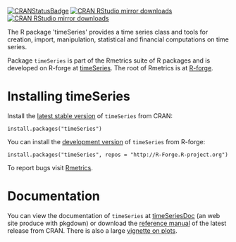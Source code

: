 <!-- badges: start -->
[![CRANStatusBadge](http://www.r-pkg.org/badges/version/timeSeries)](https://cran.r-project.org/package=timeSeries)
[![CRAN RStudio mirror downloads](https://cranlogs.r-pkg.org/badges/timeSeries)](https://www.r-pkg.org/pkg/timeSeries)
[![CRAN RStudio mirror downloads](https://cranlogs.r-pkg.org/badges/grand-total/timeSeries?color=blue)](https://r-pkg.org/pkg/timeSeries)
<!-- badges: end -->

The R package 'timeSeries' provides a time series class and tools for creation, import,
manipulation, statistical and financial computations on time series.

Package `timeSeries` is part of the Rmetrics suite of R packages and is developed on R-forge at
[timeSeries](https://r-forge.r-project.org/scm/viewvc.php/pkg/timeSeries/?root=rmetrics).
The root of Rmetrics is at [R-forge](https://r-forge.r-project.org/projects/rmetrics).


# Installing timeSeries


Install the [latest stable version](https://cran.r-project.org/package=timeSeries) of
`timeSeries` from CRAN:

    install.packages("timeSeries")


You can install the
[development version](https://r-forge.r-project.org/scm/viewvc.php/pkg/timeSeries/?root=rmetrics)
of `timeSeries` from R-forge:

    install.packages("timeSeries", repos = "http://R-Forge.R-project.org")

To report bugs visit [Rmetrics](https://r-forge.r-project.org/projects/rmetrics/).

# Documentation

You can view the documentation of `timeSeries` at
[timeSeriesDoc](https://geobosh.github.io/timeSeriesDoc/) (an web site produce with pkgdown)
or download the
[reference manual](https://cran.r-project.org/package=timeSeries/timeSeries.pdf)
of the latest release from CRAN. There is also a large
[vignette on plots](https://cran.r-project.org/package=timeSeries/vignettes/timeSeriesPlot.pdf).
